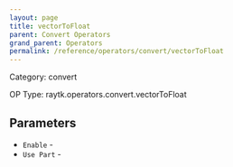```yaml
---
layout: page
title: vectorToFloat
parent: Convert Operators
grand_parent: Operators
permalink: /reference/operators/convert/vectorToFloat
---
```


Category: convert

OP Type: raytk.operators.convert.vectorToFloat

## Parameters

* `Enable` - 
* `Use Part` -
